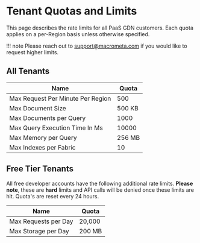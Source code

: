 # Tenant Quotas and Limits

This page describes the rate limits for all PaaS GDN customers. Each quota applies on a per-Region basis unless otherwise specified.

!!! note
    Please reach out to support@macrometa.com if you would like to request higher limits.

## All Tenants

| Name | Quota |
|-----|--------|
| Max Request Per Minute Per Region | 500 |
| Max Document Size | 500 KB |
| Max Documents per Query | 1000 |
| Max Query Execution Time In Ms | 10000 |
| Max Memory per Query | 256 MB |
| Max Indexes per Fabric | 10 | 

## Free Tier Tenants

All free developer accounts have the following additional rate limits. **Please note**, these are **hard** limits and API calls will be denied once these limits are hit. Quota's are reset every 24 hours.

| Name | Quota |
|-----|--------|
| Max Requests per Day | 20,000  |
| Max Storage per Day | 200 MB |
